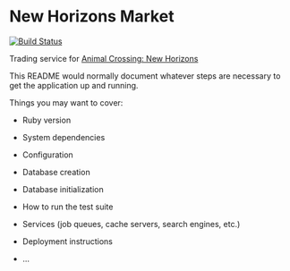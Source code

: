 # New Horizons Market

[![Build Status](https://travis-ci.com/nickmccurdy/market.svg?token=2YpiqRLGxdsv1ho7eXeu&branch=master)](https://travis-ci.com/nickmccurdy/market)

Trading service for [Animal Crossing: New Horizons](https://www.animal-crossing.com/new-horizons/)

This README would normally document whatever steps are necessary to get the
application up and running.

Things you may want to cover:

* Ruby version

* System dependencies

* Configuration

* Database creation

* Database initialization

* How to run the test suite

* Services (job queues, cache servers, search engines, etc.)

* Deployment instructions

* ...
